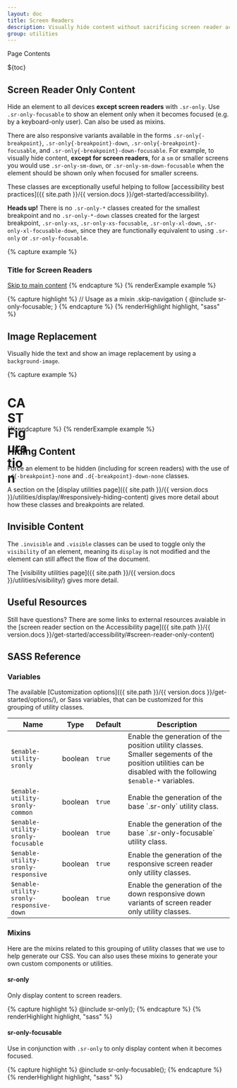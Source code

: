 ```yaml
---
layout: doc
title: Screen Readers
description: Visually hide content without sacrificing screen reader accessibility.
group: utilities
---
```


<div class="h3 cf-toc-header">Page Contents</div>

${toc}

## Screen Reader Only Content

Hide an element to all devices **except screen readers** with `.sr-only`. Use `.sr-only-focusable` to show an element only when it becomes focused (e.g. by a keyboard-only user). Can also be used as mixins.

There are also responsive variants available in the forms `.sr-only{-breakpoint}`, `.sr-only{-breakpoint}-down`, `.sr-only{-breakpoint}-focusable`, and `.sr-only{-breakpoint}-down-focusable`.  For example, to visually hide content, **except for screen readers**, for a `sm` or smaller screens you would use `.sr-only-sm-down`, or `.sr-only-sm-down-focusable` when the element should be shown only when focused for smaller screens.

These classes are exceptionally useful helping to follow [accessibility best practices]({{ site.path }}/{{ version.docs }}/get-started/accessibility).

**Heads up!** There is no `.sr-only-*` classes created for the smallest breakpoint and no `.sr-only-*-down` classes created for the largest breakpoint, `.sr-only-xs`, `.sr-only-xs-focusable`, `.sr-only-xl-down`, `.sr-only-xl-focusable-down`, since they are functionally equivalent to using `.sr-only` or `.sr-only-focusable`.

{% capture example %}
<h3 class="sr-only-sm-down">Title for Screen Readers</h3>

<a class="sr-only-focusable" href="#content">Skip to main content</a>
{% endcapture %}
{% renderExample example %}

{% capture highlight %}
// Usage as a mixin
.skip-navigation {
  @include sr-only-focusable;
}
{% endcapture %}
{% renderHighlight highlight, "sass" %}

## Image Replacement

Visually hide the text and show an image replacement by using a `background-image`.

{% capture example %}
<h1 style="background-image: url('{{ site.path }}/assets/brand/figuration-solid.svg'); width: 3rem; height: 3rem;">
  <span class="sr-only">CAST Figuration</span>
</h1>
{% endcapture %}
{% renderExample example %}

## Hiding Content

Force an element to be hidden (including for screen readers) with the use of `.d{-breakpoint}-none` and `.d{-breakpoint}-down-none` classes.

A section on the [display utilities page]({{ site.path }}/{{ version.docs }}/utilities/display/#responsively-hiding-content) gives more detail about how these classes and breakpoints are related.

## Invisible Content

The `.invisible` and `.visible` classes can be used to toggle only the `visibility` of an element, meaning its `display` is not modified and the element can still affect the flow of the document.

The [visibility utilities page]({{ site.path }}/{{ version.docs }}/utilities/visibility/) gives more detail.

## Useful Resources

Still have questions?  There are some links to external resources avaiable in the [screen reader section on the Accessibility page]({{ site.path }}/{{ version.docs }}/get-started/accessibility/#screen-reader-only-content)

## SASS Reference

### Variables

The available [Customization options]({{ site.path }}/{{ version.docs }}/get-started/options/), or Sass variables, that can be customized for this grouping of utility classes.

<div class="table-scroll">
  <table class="table table-bordered table-striped">
    <thead>
      <tr>
        <th style="width: 100px;">Name</th>
        <th style="width: 50px;">Type</th>
        <th style="width: 50px;">Default</th>
        <th>Description</th>
      </tr>
    </thead>
    <tbody>
      <tr>
        <td><code>$enable-utility-sronly</code></td>
        <td>boolean</td>
        <td><code>true</code></td>
        <td>
          Enable the generation of the position utility classes.
          Smaller segements of the position utilities can be disabled with the following <code>$enable-*</code> variables.
        </td>
      </tr>
      <tr>
        <td><code>$enable-utility-sronly-common</code></td>
        <td>boolean</td>
        <td><code>true</code></td>
        <td>
          Enable the generation of the base `.sr-only` utility class.
        </td>
      </tr>
      <tr>
        <td><code>$enable-utility-sronly-focusable</code></td>
        <td>boolean</td>
        <td><code>true</code></td>
        <td>
          Enable the generation of the base `.sr-only-focusable` utility class.
        </td>
      </tr>
      <tr>
        <td><code>$enable-utility-sronly-responsive</code></td>
        <td>boolean</td>
        <td><code>true</code></td>
        <td>
          Enable the generation of the responsive screen reader only utility classes.
        </td>
      </tr>
      <tr>
        <td><code>$enable-utility-sronly-responsive-down</code></td>
        <td>boolean</td>
        <td><code>true</code></td>
        <td>
          Enable the generation of the down responsive down variants of screen reader only utility classes.
        </td>
      </tr>
    </tbody>
  </table>
</div>

### Mixins

Here are the mixins related to this grouping of utility classes that we use to help generate our CSS.  You can also uses these mixins to generate your own custom components or utilities.

#### sr-only

Only display content to screen readers.

{% capture highlight %}
@include sr-only();
{% endcapture %}
{% renderHighlight highlight, "sass" %}

#### sr-only-focusable

Use in conjunction with `.sr-only` to only display content when it becomes focused.

{% capture highlight %}
@include sr-only-focusable();
{% endcapture %}
{% renderHighlight highlight, "sass" %}
